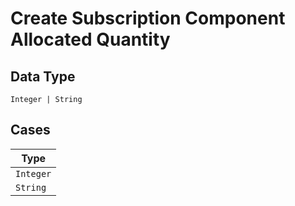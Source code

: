 
# Create Subscription Component Allocated Quantity

## Data Type

`Integer | String`

## Cases

| Type |
|  --- |
| `Integer` |
| `String` |

